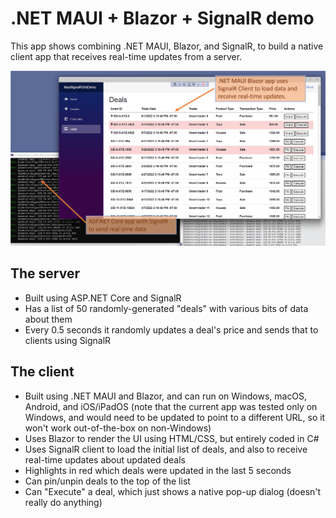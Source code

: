 # .NET MAUI + Blazor + SignalR demo

This app shows combining .NET MAUI, Blazor, and SignalR, to build a native client app that receives real-time updates from a server.

![.NET MAUI Blazor app showing data from an ASP.NET Core server](docs/images/maui-signalr-deals-screenshot.png "Screenshot of .NET MAUI app using Blazor to show a live grid of 'deals' requested from an ASP.NET Core Server using SignalR.")

## The server

* Built using ASP.NET Core and SignalR
* Has a list of 50 randomly-generated "deals" with various bits of data about them
* Every 0.5 seconds it randomly updates a deal's price and sends that to clients using SignalR

## The client

* Built using .NET MAUI and Blazor, and can run on Windows, macOS, Android, and iOS/iPadOS (note that the current app was tested only on Windows, and would need to be updated to point to a different URL, so it won't work out-of-the-box on non-Windows)
* Uses Blazor to render the UI using HTML/CSS, but entirely coded in C#
* Uses SignalR client to load the initial list of deals, and also to receive real-time updates about updated deals
* Highlights in red which deals were updated in the last 5 seconds
* Can pin/unpin deals to the top of the list
* Can "Execute" a deal, which just shows a native pop-up dialog (doesn't really do anything)

